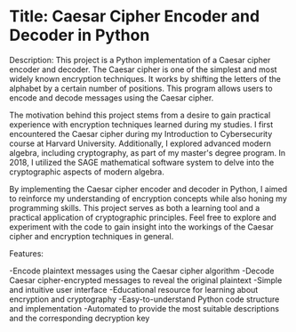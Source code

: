 # Title: Caesar Cipher Encoder and Decoder in Python

Description:
This project is a Python implementation of a Caesar cipher encoder and decoder. The Caesar cipher is one of the simplest and most widely known encryption techniques. It works by shifting the letters of the alphabet by a certain number of positions. This program allows users to encode and decode messages using the Caesar cipher.

The motivation behind this project stems from a desire to gain practical experience with encryption techniques learned during my studies. I first encountered the Caesar cipher during my Introduction to Cybersecurity course at Harvard University. Additionally, I explored advanced modern algebra, including cryptography, as part of my master's degree program. In 2018, I utilized the SAGE mathematical software system to delve into the cryptographic aspects of modern algebra.

By implementing the Caesar cipher encoder and decoder in Python, I aimed to reinforce my understanding of encryption concepts while also honing my programming skills. This project serves as both a learning tool and a practical application of cryptographic principles. Feel free to explore and experiment with the code to gain insight into the workings of the Caesar cipher and encryption techniques in general.

Features:

-Encode plaintext messages using the Caesar cipher algorithm
-Decode Caesar cipher-encrypted messages to reveal the original plaintext
-Simple and intuitive user interface
-Educational resource for learning about encryption and cryptography
-Easy-to-understand Python code structure and implementation
-Automated to provide the most suitable descriptions and the corresponding decryption key





